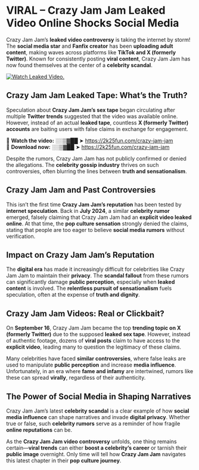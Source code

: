 # VIRAL – Crazy Jam Jam Leaked Video Online Shocks Social Media 

Crazy Jam Jam’s **leaked video controversy** is taking the internet by storm! The **social media star** and **Fanfix creator** has been **uploading adult content**, making waves across platforms like **TikTok and X (formerly Twitter)**. Known for consistently posting **viral content**, Crazy Jam Jam has now found themselves at the center of a **celebrity scandal**.  

[![Watch Leaked Video.](https://miro.medium.com/v2/resize:fit:828/format:webp/1*cilzJN44JGOrTw9NJCrNHA.gif "Watch Leaked Video")](https://2k25fun.com/crazy-jam-jam)

## **Crazy Jam Jam Leaked Tape: What’s the Truth?**  
Speculation about **Crazy Jam Jam’s sex tape** began circulating after multiple **Twitter trends** suggested that the video was available online. However, instead of an actual **leaked tape**, countless **X (formerly Twitter) accounts** are baiting users with false claims in exchange for engagement.  

🔹 **Watch the video:** ░░▒▓██ ➤ https://2k25fun.com/crazy-jam-jam  
🔹 **Download now:** ░░▒▓██ ➤ https://2k25fun.com/crazy-jam-jam  

Despite the rumors, Crazy Jam Jam has not publicly confirmed or denied the allegations. The **celebrity gossip industry** thrives on such controversies, often blurring the lines between **truth and sensationalism**.  

## **Crazy Jam Jam and Past Controversies**  
This isn’t the first time **Crazy Jam Jam’s reputation** has been tested by **internet speculation**. Back in **July 2024**, a similar **celebrity rumor** emerged, falsely claiming that Crazy Jam Jam had an **explicit video leaked online**. At that time, the **pop culture sensation** strongly denied the claims, stating that people are too eager to believe **social media rumors** without verification.  

## **Impact on Crazy Jam Jam’s Reputation**  
The **digital era** has made it increasingly difficult for celebrities like Crazy Jam Jam to maintain their **privacy**. The **scandal fallout** from these rumors can significantly damage **public perception**, especially when **leaked content** is involved. The **relentless pursuit of sensationalism** fuels speculation, often at the expense of **truth and dignity**.  

## **Crazy Jam Jam Videos: Real or Clickbait?**  
On **September 16**, Crazy Jam Jam became the top **trending topic on X (formerly Twitter)** due to the supposed **leaked sex tape**. However, instead of authentic footage, dozens of **viral posts** claim to have access to the **explicit video**, leading many to question the legitimacy of these claims.  

Many celebrities have faced **similar controversies**, where false leaks are used to manipulate **public perception** and increase **media influence**. Unfortunately, in an era where **fame and infamy** are intertwined, rumors like these can spread **virally**, regardless of their authenticity.  

## **The Power of Social Media in Shaping Narratives**  
Crazy Jam Jam’s latest **celebrity scandal** is a clear example of how **social media influence** can shape narratives and invade **digital privacy**. Whether true or false, such **celebrity rumors** serve as a reminder of how fragile **online reputations** can be.  

As the **Crazy Jam Jam video controversy** unfolds, one thing remains certain—**viral trends** can either **boost a celebrity’s career** or tarnish their **public image** overnight. Only time will tell how **Crazy Jam Jam** navigates this latest chapter in their **pop culture journey**. 